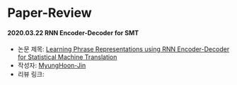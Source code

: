 # Paper-Review

#### 2020.03.22 RNN Encoder-Decoder for SMT

- 논문 제목: [Learning Phrase Representations using RNN Encoder-Decoder for Statistical Machine Translation
](https://arxiv.org/pdf/1406.1078.pdf)
- 작성자: [MyungHoon-Jin](https://github.com/jinmang2)
- 리뷰 링크: 
